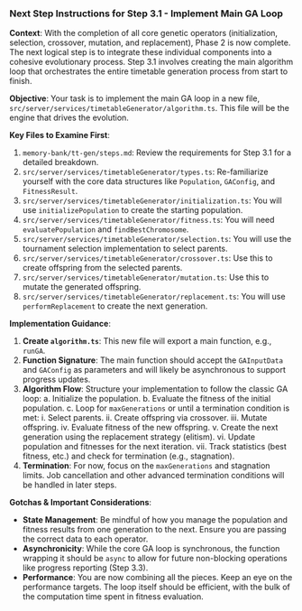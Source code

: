 ### Next Step Instructions for Step 3.1 - Implement Main GA Loop

**Context**: With the completion of all core genetic operators (initialization, selection, crossover, mutation, and replacement), Phase 2 is now complete. The next logical step is to integrate these individual components into a cohesive evolutionary process. Step 3.1 involves creating the main algorithm loop that orchestrates the entire timetable generation process from start to finish.

**Objective**: Your task is to implement the main GA loop in a new file, `src/server/services/timetableGenerator/algorithm.ts`. This file will be the engine that drives the evolution.

**Key Files to Examine First**:

1.  `memory-bank/tt-gen/steps.md`: Review the requirements for Step 3.1 for a detailed breakdown.
2.  `src/server/services/timetableGenerator/types.ts`: Re-familiarize yourself with the core data structures like `Population`, `GAConfig`, and `FitnessResult`.
3.  `src/server/services/timetableGenerator/initialization.ts`: You will use `initializePopulation` to create the starting population.
4.  `src/server/services/timetableGenerator/fitness.ts`: You will need `evaluatePopulation` and `findBestChromosome`.
5.  `src/server/services/timetableGenerator/selection.ts`: You will use the tournament selection implementation to select parents.
6.  `src/server/services/timetableGenerator/crossover.ts`: Use this to create offspring from the selected parents.
7.  `src/server/services/timetableGenerator/mutation.ts`: Use this to mutate the generated offspring.
8.  `src/server/services/timetableGenerator/replacement.ts`: You will use `performReplacement` to create the next generation.

**Implementation Guidance**:

1.  **Create `algorithm.ts`**: This new file will export a main function, e.g., `runGA`.
2.  **Function Signature**: The main function should accept the `GAInputData` and `GAConfig` as parameters and will likely be asynchronous to support progress updates.
3.  **Algorithm Flow**: Structure your implementation to follow the classic GA loop:
    a. Initialize the population.
    b. Evaluate the fitness of the initial population.
    c. Loop for `maxGenerations` or until a termination condition is met:
    i. Select parents.
    ii. Create offspring via crossover.
    iii. Mutate offspring.
    iv. Evaluate fitness of the new offspring.
    v. Create the next generation using the replacement strategy (elitism).
    vi. Update population and fitnesses for the next iteration.
    vii. Track statistics (best fitness, etc.) and check for termination (e.g., stagnation).
4.  **Termination**: For now, focus on the `maxGenerations` and stagnation limits. Job cancellation and other advanced termination conditions will be handled in later steps.

**Gotchas & Important Considerations**:

- **State Management**: Be mindful of how you manage the population and fitness results from one generation to the next. Ensure you are passing the correct data to each operator.
- **Asynchronicity**: While the core GA loop is synchronous, the function wrapping it should be `async` to allow for future non-blocking operations like progress reporting (Step 3.3).
- **Performance**: You are now combining all the pieces. Keep an eye on the performance targets. The loop itself should be efficient, with the bulk of the computation time spent in fitness evaluation.
